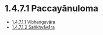 # 1.4.7.1 Paccayānuloma

* [1.4.7.1.1 Vibhaṅgavāra](1.4.7.1/1.4.7.1.1.md)
* [1.4.7.1.2 Saṅkhyāvāra](1.4.7.1/1.4.7.1.2.md)
